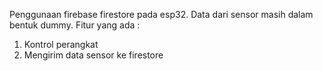 Penggunaan firebase firestore pada esp32. Data dari sensor masih dalam bentuk dummy. Fitur yang ada :
1. Kontrol perangkat
2. Mengirim data sensor ke firestore
